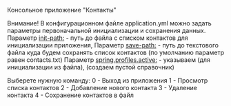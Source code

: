 
Консольное приложение "Контакты"

Внимание! В конфигурационном файле application.yml можно задать параметры первоначальной инициализации и сохранения данных. 
Параметр <init-path:> - путь до файла с списком контактов для инициализации приложения, 
Параметр <save-path:> - путь до текстового файла куда будем сохранять список контактов (по умолчанию параметр равен contacts.txt)
Параметр <spring.profiles.active:> - указываем <init> (для инициализации из файла), <empty> (создаем пустой справочник)

Выберете нужную команду:
0 - Выход из приложения
1 - Просмотр списка контактов
2 - Добавление нового контакта
3 - Удаление контакта
4 - Сохранение контактов в файл